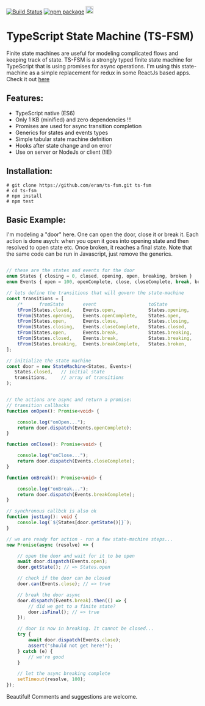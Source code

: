 [![Build Status](https://app.travis-ci.com/eram/ts-fsm.svg?branch=master)](https://app.travis-ci.com/github/eram/ts-fsm)   [![npm package](https://badge.fury.io/js/ts-fsm.svg)](https://www.npmjs.com/package/ts-fsm) 
<img src="https://forthebadge.com/images/badges/winter-is-coming.svg" alt="be prepared!" height="20"/>

TypeScript State Machine (TS-FSM)
==========================

Finite state machines are useful for modeling complicated flows and keeping track of state. TS-FSM is a strongly typed finite state machine for TypeScript that is using promises for async operations. 
I'm using this state-machine as a simple replacement for redux in some ReactJs based apps. Check it out [here](https://github.com/eram/tfjs-stack-ts/blob/master/client/src/components/server-status-card/statusCardModel.ts)

Features:
----------
- TypeScript native (ES6)
- Only 1 KB (minified) and zero dependencies !!!
- Promises are used for async transition completion
- Generics for states and events types
- Simple tabular state machine defnition
- Hooks after state change and on error
- Use on server or NodeJs or client (!IE)

Installation:
----------

```script
# git clone https://github.com/eram/ts-fsm.git ts-fsm
# cd ts-fsm
# npm install
# npm test
```
Basic Example:
--------------
I'm modeling a "door" here. One can open the door, close it or break it. Each action is done asych: when you open it goes into opening state and then resolved to open state etc. Once broken, it reaches a final state.
Note that the same code can be run in Javascript, just remove the generics.

```typescript

// these are the states and events for the door
enum States { closing = 0, closed, opening, open, breaking, broken }
enum Events { open = 100, openComplete, close, closeComplete, break, breakComplete }

// lets define the transitions that will govern the state-machine
const transitions = [
    /*      fromState       event                   toState             callback */
    tFrom(States.closed,    Events.open,            States.opening,     onOpen),
    tFrom(States.opening,   Events.openComplete,    States.open,        justLog),
    tFrom(States.open,      Events.close,           States.closing,     onClose),
    tFrom(States.closing,   Events.closeComplete,   States.closed,      justLog),
    tFrom(States.open,      Events.break,           States.breaking,    onBreak),
    tFrom(States.closed,    Events.break,           States.breaking,    onBreak),
    tFrom(States.breaking,  Events.breakComplete,   States.broken,      justLog),
];

// initialize the state machine
const door = new StateMachine<States, Events>(
   States.closed,   // initial state
   transitions,     // array of transitions 
);


// the actions are async and return a promise:
// transition callbacks
function onOpen(): Promise<void> {

    console.log("onOpen...");
    return door.dispatch(Events.openComplete);
}

function onClose(): Promise<void> {

    console.log("onClose...");
    return door.dispatch(Events.closeComplete);
}

function onBreak(): Promise<void> {

    console.log("onBreak...");
    return door.dispatch(Events.breakComplete);
}

// synchronous callbck is also ok
function justLog(): void { 
    console.log(`${States[door.getState()]}`);
}

// we are ready for action - run a few state-machine steps...
new Promise(async (resolve) => {

    // open the door and wait for it to be open
    await door.dispatch(Events.open);
    door.getState(); // => States.open

    // check if the door can be closed
    door.can(Events.close); // => true

    // break the door async
    door.dispatch(Events.break).then(() => {
        // did we get to a finite state?
        door.isFinal(); // => true 
    });

    // door is now in breaking. It cannot be closed...
    try {
        await door.dispatch(Events.close);
        assert("should not get here!");
    } catch (e) {
        // we're good
    }

    // let the async breaking complete
    setTimeout(resolve, 100);
});

```

Beautiful!
Comments and suggestions are welcome.
